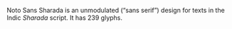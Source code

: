 Noto Sans Sharada is an unmodulated (“sans serif”) design for texts in the Indic _Sharada_ script. It has 239 glyphs.